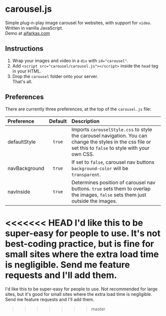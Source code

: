 carousel.js
===========

Simple plug-n-play image carousel for websites, with support for `video`.
<br/>Written in vanilla JavaScript. 
<br/>Demo at [ajfarkas.com](http://www.ajfarkas.com/image-carousel/)

Instructions
------------
1. Wrap your images and video in a `div` with `id="carousel"`.
2. Add `<script src="carousel/carousel.js"></script>` inside the `head` tag in your HTML.
3. Drop the `carousel` folder onto your server.
<br/>That's all.

Preferences
-----------
There are currently three preferences, at the top of the `carousel.js` file:

|Preference |Default   |Description|
|:----------|:--------:|:----------|
|defaultStyle|`true`|Imports `carouselStyle.css` to style the carousel navigation. You can change the styles in the css file or set this to `false` to style with your own CSS.|
|navBackground|`true`|If set to `false`, carousel nav buttons `background-color` will be `transparent`.| 
|navInside|`true`|Determines position of carousel nav buttons. `true` sets them to overlap the images, `false` sets them just outside the images.|

<<<<<<< HEAD
I'd like this to be super-easy for people to use. It's not best-coding practice, but is fine for small sites where the extra load time is negligible. Send me feature requests and I'll add them. 
=======
I'd like this to be super-easy for people to use. Not recommended for large sites, but it's good for small sites where the extra load time is negligible. Send me feature requests and I'll add them.  
>>>>>>> master
